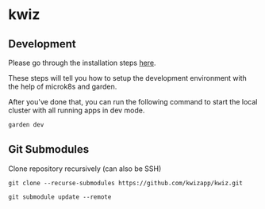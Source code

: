# kwiz

## Development

Please go through the installation steps [here](https://github.com/kwizapp/kwiz/wiki/Local-K8s-Development-with-microk8s-and-garden).

These steps will tell you how to setup the development environment with the help of microk8s and garden.

After you've done that, you can run the following command to start the local cluster with all running apps in dev mode.

```bash
garden dev
```

## Git Submodules

Clone repository recursively (can also be SSH)

`git clone --recurse-submodules https://github.com/kwizapp/kwiz.git`

`git submodule update --remote`

